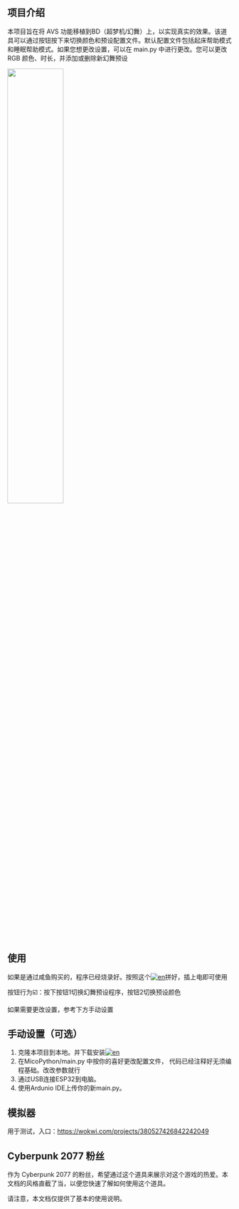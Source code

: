 
## 项目介绍

本项目旨在将 AVS 功能移植到BD（超梦机/幻舞）上，以实现真实的效果。该道具可以通过按钮按下来切换颜色和预设配置文件。默认配置文件包括起床帮助模式和睡眠帮助模式。如果您想更改设置，可以在 main.py 中进行更改。您可以更改 RGB 颜色、时长，并添加或删除新幻舞预设

<img src="https://i.imgur.com/1NuFsKd_d.webp?maxwidth=760&fidelity=grand" width="50%" height="50%">

## 使用

如果是通过咸鱼购买的，程序已经烧录好。按照这个[![en](https://img.shields.io/badge/指南-blue.svg)](https://github.com/Ethan-Ming/Cyberpunk_AVS/blob/main/gUIDE/guide.md)拼好，插上电即可使用

 按钮行为☑️：按下按钮1切换幻舞预设程序，按钮2切换预设颜色
  

  

如果需要更改设置，参考下方手动设置

## 手动设置（可选）

1. 克隆本项目到本地。并下载安装[![en](https://img.shields.io/badge/Thonny-white.svg)](https://jimirobot.tw/esp32-micropython-tutorial-thonny-ide-105/#4_%E4%B8%8A%E5%82%B3%E8%88%87%E5%9F%B7%E8%A1%8C%E7%A8%8B%E5%BC%8F)
2. 在MicoPython/main.py 中按你的喜好更改配置文件， 代码已经注释好无须编程基础。改改参数就行
3. 通过USB连接ESP32到电脑。
4. 使用Ardunio IDE上传你的新main.py。

## 模拟器
用于测试，入口：https://wokwi.com/projects/380527426842242049


## Cyberpunk 2077 粉丝

作为 Cyberpunk 2077 的粉丝，希望通过这个道具来展示对这个游戏的热爱。本文档的风格直截了当，以便您快速了解如何使用这个道具。

请注意，本文档仅提供了基本的使用说明。

